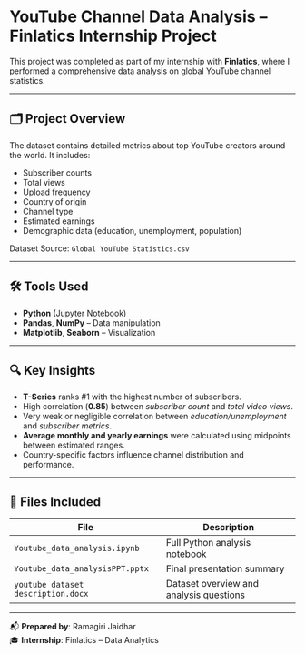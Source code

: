 # YouTube Channel Data Analysis – Finlatics Internship Project

This project was completed as part of my internship with **Finlatics**, where I performed a comprehensive data analysis on global YouTube channel statistics.

---

## 🗂️ Project Overview

The dataset contains detailed metrics about top YouTube creators around the world. It includes:
- Subscriber counts
- Total views
- Upload frequency
- Country of origin
- Channel type
- Estimated earnings
- Demographic data (education, unemployment, population)

Dataset Source: `Global YouTube Statistics.csv`

---

## 🛠️ Tools Used

- **Python** (Jupyter Notebook)
- **Pandas**, **NumPy** – Data manipulation
- **Matplotlib**, **Seaborn** – Visualization

---

## 🔍 Key Insights

- **T-Series** ranks #1 with the highest number of subscribers.
- High correlation (**0.85**) between *subscriber count* and *total video views*.
- Very weak or negligible correlation between *education/unemployment* and *subscriber metrics*.
- **Average monthly and yearly earnings** were calculated using midpoints between estimated ranges.
- Country-specific factors influence channel distribution and performance.

---

## 📁 Files Included

| File                          | Description                            |
|------------------------------|----------------------------------------|
| `Youtube_data_analysis.ipynb` | Full Python analysis notebook           |
| `Youtube_data_analysisPPT.pptx` | Final presentation summary             |
| `youtube dataset description.docx` | Dataset overview and analysis questions |

---

📬 **Prepared by**: Ramagiri Jaidhar  
🎓 **Internship**: Finlatics – Data Analytics
